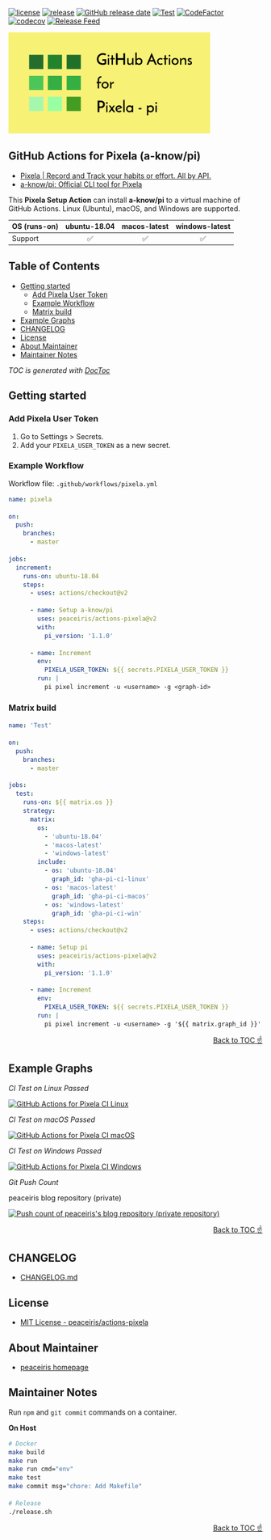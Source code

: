 [![license](https://img.shields.io/github/license/peaceiris/actions-pixela.svg)](https://github.com/peaceiris/actions-pixela/blob/master/LICENSE)
[![release](https://img.shields.io/github/release/peaceiris/actions-pixela.svg)](https://github.com/peaceiris/actions-pixela/releases/latest)
[![GitHub release date](https://img.shields.io/github/release-date/peaceiris/actions-pixela.svg)](https://github.com/peaceiris/actions-pixela/releases)
[![Test](https://github.com/peaceiris/actions-pixela/workflows/Test/badge.svg?branch=master&event=push)](https://github.com/peaceiris/actions-pixela/actions?query=workflow%3ATest)
[![CodeFactor](https://www.codefactor.io/repository/github/peaceiris/actions-pixela/badge)](https://www.codefactor.io/repository/github/peaceiris/actions-pixela)
[![codecov](https://codecov.io/gh/peaceiris/actions-pixela/branch/master/graph/badge.svg)](https://codecov.io/gh/peaceiris/actions-pixela)
[![Release Feed](https://img.shields.io/badge/release-feed-yellow)](https://github.com/peaceiris/actions-pixela/releases.atom)

<img width="400" alt="GitHub Actions for Pixela" src="./images/ogp.svg">



## GitHub Actions for Pixela (a-know/pi)

- [Pixela | Record and Track your habits or effort. All by API.](https://pixe.la/)
- [a-know/pi: Official CLI tool for Pixela](https://github.com/a-know/pi)

This **Pixela Setup Action** can install **a-know/pi** to a virtual machine of GitHub Actions. Linux (Ubuntu), macOS, and Windows are supported.

| OS (runs-on) | ubuntu-18.04 | macos-latest | windows-latest |
|---|:---:|:---:|:---:|
| Support | ✅️ | ✅️ | ✅️ |



## Table of Contents

<!-- START doctoc generated TOC please keep comment here to allow auto update -->
<!-- DON'T EDIT THIS SECTION, INSTEAD RE-RUN doctoc TO UPDATE -->


- [Getting started](#getting-started)
  - [Add Pixela User Token](#add-pixela-user-token)
  - [Example Workflow](#example-workflow)
  - [Matrix build](#matrix-build)
- [Example Graphs](#example-graphs)
- [CHANGELOG](#changelog)
- [License](#license)
- [About Maintainer](#about-maintainer)
- [Maintainer Notes](#maintainer-notes)

<!-- END doctoc generated TOC please keep comment here to allow auto update -->

*TOC is generated with [DocToc](https://github.com/thlorenz/doctoc)*



## Getting started

### Add Pixela User Token

1. Go to Settings > Secrets.
2. Add your `PIXELA_USER_TOKEN` as a new secret.

### Example Workflow

Workflow file: `.github/workflows/pixela.yml`

```yaml
name: pixela

on:
  push:
    branches:
      - master

jobs:
  increment:
    runs-on: ubuntu-18.04
    steps:
      - uses: actions/checkout@v2

      - name: Setup a-know/pi
        uses: peaceiris/actions-pixela@v2
        with:
          pi_version: '1.1.0'

      - name: Increment
        env:
          PIXELA_USER_TOKEN: ${{ secrets.PIXELA_USER_TOKEN }}
        run: |
          pi pixel increment -u <username> -g <graph-id>
```

### Matrix build

```yaml
name: 'Test'

on:
  push:
    branches:
      - master

jobs:
  test:
    runs-on: ${{ matrix.os }}
    strategy:
      matrix:
        os:
          - 'ubuntu-18.04'
          - 'macos-latest'
          - 'windows-latest'
        include:
          - os: 'ubuntu-18.04'
            graph_id: 'gha-pi-ci-linux'
          - os: 'macos-latest'
            graph_id: 'gha-pi-ci-macos'
          - os: 'windows-latest'
            graph_id: 'gha-pi-ci-win'
    steps:
      - uses: actions/checkout@v2

      - name: Setup pi
        uses: peaceiris/actions-pixela@v2
        with:
          pi_version: '1.1.0'

      - name: Increment
        env:
          PIXELA_USER_TOKEN: ${{ secrets.PIXELA_USER_TOKEN }}
        run: |
          pi pixel increment -u <username> -g '${{ matrix.graph_id }}'
```

<div align="right">
<a href="#table-of-contents">Back to TOC ☝️</a>
</div>



## Example Graphs

*CI Test on Linux Passed*

[![GitHub Actions for Pixela CI Linux](https://pixe.la/v1/users/peaceiris/graphs/gha-pi-ci-linux)](https://pixe.la/v1/users/peaceiris/graphs/gha-pi-ci-linux.html)

*CI Test on macOS Passed*

[![GitHub Actions for Pixela CI macOS](https://pixe.la/v1/users/peaceiris/graphs/gha-pi-ci-macos)](https://pixe.la/v1/users/peaceiris/graphs/gha-pi-ci-macos.html)

*CI Test on Windows Passed*

[![GitHub Actions for Pixela CI Windows](https://pixe.la/v1/users/peaceiris/graphs/gha-pi-ci-win)](https://pixe.la/v1/users/peaceiris/graphs/gha-pi-ci-win.html)

*Git Push Count*

peaceiris blog repository (private)

[![Push count of peaceiris's blog repository (private repository)](https://pixe.la/v1/users/peaceiris/graphs/reveltb-push)](https://pixe.la/v1/users/peaceiris/graphs/reveltb-push.html)

<div align="right">
<a href="#table-of-contents">Back to TOC ☝️</a>
</div>



## CHANGELOG

- [CHANGELOG.md](CHANGELOG.md)



## License

- [MIT License - peaceiris/actions-pixela]

[MIT License - peaceiris/actions-pixela]: https://github.com/peaceiris/actions-pixela/blob/master/LICENSE



## About Maintainer

- [peaceiris homepage](https://peaceiris.com/)



## Maintainer Notes

Run `npm` and `git commit` commands on a container.

**On Host**

```sh
# Docker
make build
make run
make run cmd="env"
make test
make commit msg="chore: Add Makefile"

# Release
./release.sh
```



<div align="right">
<a href="#table-of-contents">Back to TOC ☝️</a>
</div>
